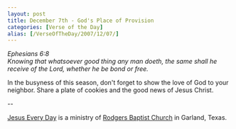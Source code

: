 ```yaml
---
layout: post
title: December 7th - God's Place of Provision
categories: [Verse of the Day]
alias: [/VerseOfTheDay/2007/12/07/]
---
```


_Ephesians 6:8  
Knowing that whatsoever good thing any man doeth, the same shall he
receive of the Lord, whether he be bond or free._

In the busyness of this season, don't forget to show the love of
God to your neighbor. Share a plate of cookies and the good news of
Jesus Christ.

 --

<a href=http://jesuseveryday.net>Jesus Every Day</a> is a ministry of <a href=http://rodgersbaptist.net>Rodgers Baptist Church</a> in Garland, Texas.
